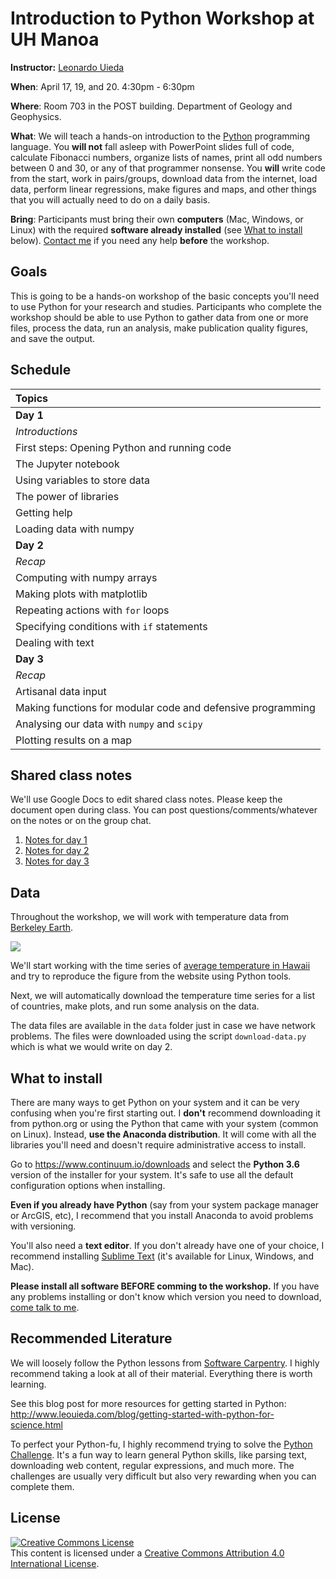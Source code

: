 # Introduction to Python Workshop at UH Manoa

**Instructor:** [Leonardo Uieda](http://www.leouieda.com)

**When**:
April 17, 19, and 20. 4:30pm - 6:30pm

**Where**:
Room 703 in the POST building. Department of Geology and Geophysics.

**What**:
We will teach a hands-on introduction to the [Python](https://www.python.org/)
programming language.
You **will not** fall asleep with PowerPoint slides full of code,
calculate Fibonacci numbers, organize lists of names, print
all odd numbers between 0 and 30, or any of that programmer nonsense.
You **will** write code from the start, work in pairs/groups, download data
from the internet, load data, perform linear regressions, make figures and
maps, and other things that you will actually need to do on a daily basis.

**Bring**:
Participants must bring their own **computers** (Mac, Windows, or Linux) with the
required **software already installed** (see [What to install](what-to-install)
below).
[Contact me](http://www.leouieda.com/contact/) if you need any help **before**
the workshop.


## Goals

This is going to be a hands-on workshop of the basic concepts you'll need to
use Python for your research and studies.
Participants who complete the workshop should be able to use Python to gather
data from one or more files, process the data, run an analysis, make
publication quality figures, and save the output.


## Schedule

| **Topics** |
|:-----------|
| **Day 1** |
| *Introductions* |
| First steps: Opening Python and running code |
| The Jupyter notebook |
| Using variables to store data |
| The power of libraries |
| Getting help |
| Loading data with numpy |
| **Day 2** |
| *Recap* |
| Computing with numpy arrays |
| Making plots with matplotlib |
| Repeating actions with `for` loops |
| Specifying conditions with `if` statements |
| Dealing with text |
| **Day 3** |
| *Recap* |
| Artisanal data input |
| Making functions for modular code and defensive programming |
| Analysing our data with `numpy` and `scipy` |
| Plotting results on a map |


## Shared class notes

We'll use Google Docs to edit shared class notes.
Please keep the document open during class.
You can post questions/comments/whatever on the notes or
on the group chat.

1. [Notes for day 1](https://docs.google.com/document/d/1cfmbCcUbqQZJHqEPifhVT5hC07r0LHNTwIlckaj5gRk/edit?usp=sharing)
2. [Notes for day 2](https://docs.google.com/document/d/1i1daJKs6qrqtVEjxLSGd69Atay2UYujTn2YXVB_-FjU/edit?usp=sharing)
3. [Notes for day 3](https://docs.google.com/document/d/1amWSLCPh1EkjpfAdaE3-TUus1Apdjr_d-oC3Z-eL93s/edit?usp=sharing)


## Data

Throughout the workshop, we will work with temperature data from
[Berkeley Earth](http://berkeleyearth.org/).

[![](http://berkeleyearth.lbl.gov/auto/Regional/TAVG/Figures/global-land-TAVG-Trend.png)](http://berkeleyearth.lbl.gov/regions/global-land)

We'll start working with the time series of [average temperature in
Hawaii](http://berkeleyearth.lbl.gov/regions/hawaii) and try to reproduce the
figure from the website using Python tools.

Next, we will automatically download the temperature time series for a list of
countries, make plots, and run some analysis on the data.

The data files are available in the `data` folder just in case we have network
problems.
The files were downloaded using the script `download-data.py` which is what we
would write on day 2.


## What to install

There are many ways to get Python on your system and it can be very confusing
when you're first starting out.
I **don't** recommend downloading it from python.org or using the Python that
came with your system (common on Linux).
Instead, **use the Anaconda distribution**.
It will come with all the libraries you'll need and doesn't require
administrative access to install.

Go to https://www.continuum.io/downloads and select the **Python 3.6** version
of the installer for your system.
It's safe to use all the default configuration options when installing.

**Even if you already have Python** (say from your system package manager or
ArcGIS, etc), I recommend that you install Anaconda to avoid problems with
versioning.

You'll also need a **text editor**. If you don't already have one of your
choice, I recommend installing [Sublime Text](https://www.sublimetext.com/)
(it's available for Linux, Windows, and Mac).

**Please install all software BEFORE comming to the workshop.** If you have any
problems installing or don't know which version you need to download,
[come talk to me](http://www.leouieda.com/contact/).



## Recommended Literature

We will loosely follow the Python lessons from
[Software Carpentry](https://software-carpentry.org/).
I highly recommend taking a look at all of their material.
Everything there is worth learning.

See this blog post for more resources for getting started in Python:
http://www.leouieda.com/blog/getting-started-with-python-for-science.html

To perfect your Python-fu, I highly recommend trying to solve the
[Python Challenge](http://www.pythonchallenge.com/).
It's a fun way to learn general Python skills, like parsing text, downloading
web content, regular expressions, and much more.
The challenges are usually very difficult but also very rewarding when you can
complete them.


## License

<a rel="license" href="http://creativecommons.org/licenses/by/4.0/"><img alt="Creative Commons License" style="border-width:0" src="https://i.creativecommons.org/l/by/4.0/88x31.png" /></a><br />This content is licensed under a
<a rel="license" href="http://creativecommons.org/licenses/by/4.0/">Creative Commons Attribution 4.0 International License</a>.
